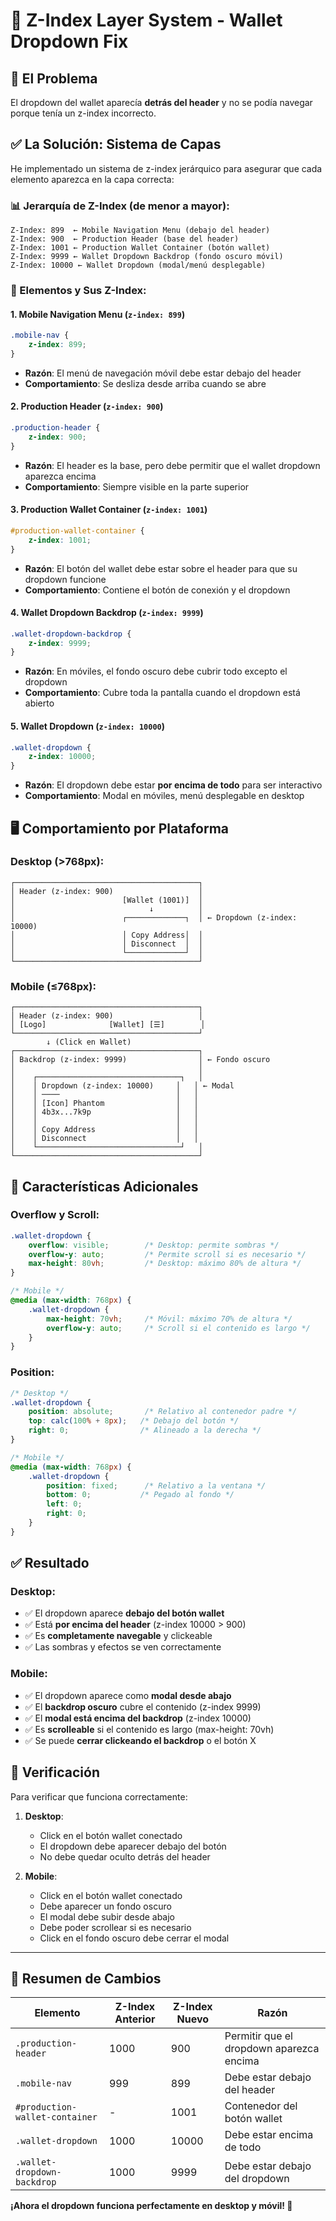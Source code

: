 # 🎨 Z-Index Layer System - Wallet Dropdown Fix

## 🐛 El Problema

El dropdown del wallet aparecía **detrás del header** y no se podía navegar porque tenía un z-index incorrecto.

## ✅ La Solución: Sistema de Capas

He implementado un sistema de z-index jerárquico para asegurar que cada elemento aparezca en la capa correcta:

### 📊 Jerarquía de Z-Index (de menor a mayor):

```
Z-Index: 899  ← Mobile Navigation Menu (debajo del header)
Z-Index: 900  ← Production Header (base del header)
Z-Index: 1001 ← Production Wallet Container (botón wallet)
Z-Index: 9999 ← Wallet Dropdown Backdrop (fondo oscuro móvil)
Z-Index: 10000 ← Wallet Dropdown (modal/menú desplegable)
```

### 🎯 Elementos y Sus Z-Index:

#### 1. **Mobile Navigation Menu** (`z-index: 899`)
```css
.mobile-nav {
    z-index: 899;
}
```
- **Razón**: El menú de navegación móvil debe estar debajo del header
- **Comportamiento**: Se desliza desde arriba cuando se abre

#### 2. **Production Header** (`z-index: 900`)
```css
.production-header {
    z-index: 900;
}
```
- **Razón**: El header es la base, pero debe permitir que el wallet dropdown aparezca encima
- **Comportamiento**: Siempre visible en la parte superior

#### 3. **Production Wallet Container** (`z-index: 1001`)
```css
#production-wallet-container {
    z-index: 1001;
}
```
- **Razón**: El botón del wallet debe estar sobre el header para que su dropdown funcione
- **Comportamiento**: Contiene el botón de conexión y el dropdown

#### 4. **Wallet Dropdown Backdrop** (`z-index: 9999`)
```css
.wallet-dropdown-backdrop {
    z-index: 9999;
}
```
- **Razón**: En móviles, el fondo oscuro debe cubrir todo excepto el dropdown
- **Comportamiento**: Cubre toda la pantalla cuando el dropdown está abierto

#### 5. **Wallet Dropdown** (`z-index: 10000`)
```css
.wallet-dropdown {
    z-index: 10000;
}
```
- **Razón**: El dropdown debe estar **por encima de todo** para ser interactivo
- **Comportamiento**: Modal en móviles, menú desplegable en desktop

## 🖥️ Comportamiento por Plataforma

### Desktop (>768px):
```
┌─────────────────────────────────────────┐
│ Header (z-index: 900)                   │
│                        [Wallet (1001)]  │
│                              ↓          │
│                        ┌─────────────┐  │ ← Dropdown (z-index: 10000)
│                        │ Copy Address│  │
│                        │ Disconnect  │  │
│                        └─────────────┘  │
└─────────────────────────────────────────┘
```

### Mobile (≤768px):
```
┌─────────────────────────────────────────┐
│ Header (z-index: 900)                   │
│ [Logo]              [Wallet] [☰]        │
└─────────────────────────────────────────┘
        ↓ (Click en Wallet)
┌─────────────────────────────────────────┐
│ Backdrop (z-index: 9999)                │ ← Fondo oscuro
│                                         │
│    ┌────────────────────────────────┐   │
│    │ Dropdown (z-index: 10000)     │   │ ← Modal
│    │ ────                          │   │
│    │ [Icon] Phantom                │   │
│    │ 4b3x...7k9p                   │   │
│    │                               │   │
│    │ Copy Address                  │   │
│    │ Disconnect                    │   │
│    └────────────────────────────────┘   │
└─────────────────────────────────────────┘
```

## 🔧 Características Adicionales

### Overflow y Scroll:
```css
.wallet-dropdown {
    overflow: visible;        /* Desktop: permite sombras */
    overflow-y: auto;         /* Permite scroll si es necesario */
    max-height: 80vh;         /* Desktop: máximo 80% de altura */
}

/* Mobile */
@media (max-width: 768px) {
    .wallet-dropdown {
        max-height: 70vh;     /* Móvil: máximo 70% de altura */
        overflow-y: auto;     /* Scroll si el contenido es largo */
    }
}
```

### Position:
```css
/* Desktop */
.wallet-dropdown {
    position: absolute;       /* Relativo al contenedor padre */
    top: calc(100% + 8px);   /* Debajo del botón */
    right: 0;                /* Alineado a la derecha */
}

/* Mobile */
@media (max-width: 768px) {
    .wallet-dropdown {
        position: fixed;      /* Relativo a la ventana */
        bottom: 0;           /* Pegado al fondo */
        left: 0;
        right: 0;
    }
}
```

## ✅ Resultado

### Desktop:
- ✅ El dropdown aparece **debajo del botón wallet**
- ✅ Está **por encima del header** (z-index 10000 > 900)
- ✅ Es **completamente navegable** y clickeable
- ✅ Las sombras y efectos se ven correctamente

### Mobile:
- ✅ El dropdown aparece como **modal desde abajo**
- ✅ El **backdrop oscuro** cubre el contenido (z-index 9999)
- ✅ El **modal está encima del backdrop** (z-index 10000)
- ✅ Es **scrolleable** si el contenido es largo (max-height: 70vh)
- ✅ Se puede **cerrar clickeando el backdrop** o el botón X

## 🎯 Verificación

Para verificar que funciona correctamente:

1. **Desktop**: 
   - Click en el botón wallet conectado
   - El dropdown debe aparecer debajo del botón
   - No debe quedar oculto detrás del header
   
2. **Mobile**:
   - Click en el botón wallet conectado
   - Debe aparecer un fondo oscuro
   - El modal debe subir desde abajo
   - Debe poder scrollear si es necesario
   - Click en el fondo oscuro debe cerrar el modal

---

## 📝 Resumen de Cambios

| Elemento | Z-Index Anterior | Z-Index Nuevo | Razón |
|----------|-----------------|---------------|-------|
| `.production-header` | 1000 | 900 | Permitir que el dropdown aparezca encima |
| `.mobile-nav` | 999 | 899 | Debe estar debajo del header |
| `#production-wallet-container` | - | 1001 | Contenedor del botón wallet |
| `.wallet-dropdown` | 1000 | 10000 | Debe estar encima de todo |
| `.wallet-dropdown-backdrop` | 1000 | 9999 | Debe estar debajo del dropdown |

**¡Ahora el dropdown funciona perfectamente en desktop y móvil! 🎉**

